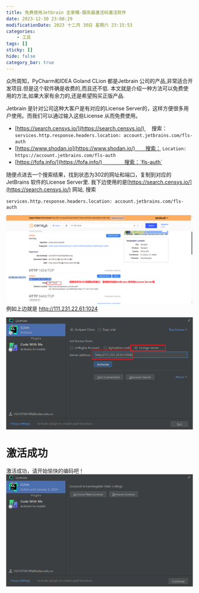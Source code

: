 ```yaml
---
title: 免费使用Jetbrain 全家桶-服务器激活码激活软件
date: 2023-12-30 23:08:29
modificationDate: 2023 十二月 30日 星期六 23:15:53
categories: 
	- 工具
tags: []
sticky: []
hide: false
category_bar: true
---
```


众所周知，PyCharm和IDEA Goland CLion 都是Jetbrain 公司的产品,非常适合开发项目.但是这个软件确是收费的,而且还不低. 本文就是介绍一种方法可以免费使用的方法,如果大家有余力的,还是希望购买正版产品.

Jetbrain 是针对公司这种大客户是有对应的License Server的，这样方便很多用户使用。而我们可以通过输入这些License 从而免费使用。
- [https://search.censys.io/](https://search.censys.io/)     搜索：`services.http.response.headers.location: account.jetbrains.com/fls-auth`
- [https://www.shodan.io](https://www.shodan.io/)  搜索：
`Location: https://account.jetbrains.com/fls-auth`
- [https://fofa.info/](https://fofa.info/)     搜索：`fls-auth`

随便点进去一个搜索结果，找到状态为302的网址和端口，复制到对应的JetBrains 软件的License Server里. 我下边使用的是[https://search.censys.io/](https://search.censys.io/) 网站, 搜索 

```
services.http.response.headers.location: account.jetbrains.com/fls-auth
```


![](../../imgs/Pasted%20image%2020231230231034.png)
例如上边就是 http://111.231.22.61:1024

![](../../imgs/Pasted%20image%2020231230231326.png)

# 激活成功
激活成功，请开始愉快的编码吧！
![](../../imgs/Pasted%20image%2020231230231349.png)